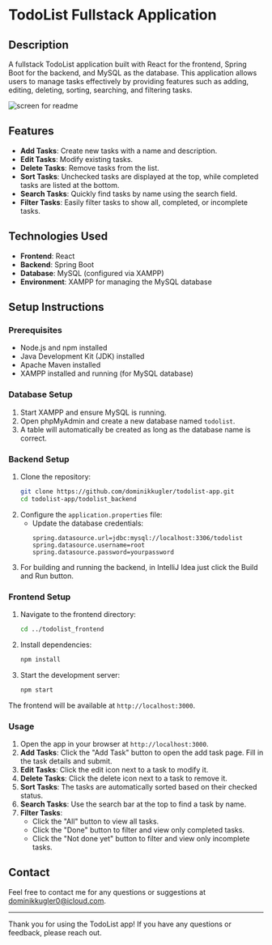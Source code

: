 # TodoList Fullstack Application

## Description
A fullstack TodoList application built with React for the frontend, Spring Boot for the backend, and MySQL as the database. This application allows users to manage tasks effectively by providing features such as adding, editing, deleting, sorting, searching, and filtering tasks.

![screen for readme](https://github.com/user-attachments/assets/87a5de3a-f910-4a93-b992-baa750bab766)

## Features
- **Add Tasks**: Create new tasks with a name and description.
- **Edit Tasks**: Modify existing tasks.
- **Delete Tasks**: Remove tasks from the list.
- **Sort Tasks**: Unchecked tasks are displayed at the top, while completed tasks are listed at the bottom.
- **Search Tasks**: Quickly find tasks by name using the search field.
- **Filter Tasks**: Easily filter tasks to show all, completed, or incomplete tasks.

## Technologies Used
- **Frontend**: React
- **Backend**: Spring Boot
- **Database**: MySQL (configured via XAMPP)
- **Environment**: XAMPP for managing the MySQL database

## Setup Instructions

### Prerequisites
- Node.js and npm installed
- Java Development Kit (JDK) installed
- Apache Maven installed
- XAMPP installed and running (for MySQL database)

### Database Setup
1. Start XAMPP and ensure MySQL is running.
2. Open phpMyAdmin and create a new database named `todolist`.
3. A table will automatically be created as long as the database name is correct.

### Backend Setup
1. Clone the repository:
   ```bash
   git clone https://github.com/dominikkugler/todolist-app.git
   cd todolist-app/todolist_backend
   ```
2. Configure the `application.properties` file:
   - Update the database credentials:
     ```properties
     spring.datasource.url=jdbc:mysql://localhost:3306/todolist
     spring.datasource.username=root
     spring.datasource.password=yourpassword
     ```
3. For building and running the backend, in IntelliJ Idea just click the Build and Run button.

### Frontend Setup
1. Navigate to the frontend directory:
   ```bash
   cd ../todolist_frontend
   ```
2. Install dependencies:
   ```bash
   npm install
   ```
3. Start the development server:
   ```bash
   npm start
   ```

The frontend will be available at `http://localhost:3000`.

### Usage
1. Open the app in your browser at `http://localhost:3000`.
2. **Add Tasks**: Click the "Add Task" button to open the add task page. Fill in the task details and submit.
3. **Edit Tasks**: Click the edit icon next to a task to modify it.
4. **Delete Tasks**: Click the delete icon next to a task to remove it.
5. **Sort Tasks**: The tasks are automatically sorted based on their checked status.
6. **Search Tasks**: Use the search bar at the top to find a task by name.
7. **Filter Tasks**:
   - Click the "All" button to view all tasks.
   - Click the "Done" button to filter and view only completed tasks.
   - Click the "Not done yet" button to filter and view only incomplete tasks.

## Contact
Feel free to contact me for any questions or suggestions at dominikkugler0@icloud.com.

---
Thank you for using the TodoList app! If you have any questions or feedback, please reach out.

